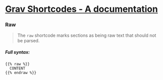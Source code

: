 # [Grav Shortcodes - A documentation](https://github.com/sommerregen/grav-plugin-shortcodes)

### Raw

> The `raw` shortcode marks sections as being raw text that should not be parsed.

##### Full syntax:

```twig
{{% raw %}}
  CONTENT
{{% endraw %}}
```
